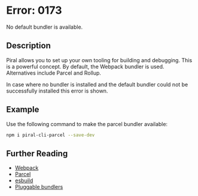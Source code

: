 # Error: 0173

No default bundler is available.

## Description

Piral allows you to set up your own tooling for building and debugging. This
is a powerful concept. By default, the Webpack bundler is used. Alternatives
include Parcel and Rollup.

In case where no bundler is installed and the default bundler could not be
successfully installed this error is shown.

## Example

Use the following command to make the parcel bundler available:

```sh
npm i piral-cli-parcel --save-dev
```

## Further Reading

 - [Webpack](https://webpack.js.org)
- [Parcel](https://parceljs.org)
- [esbuild](https://esbuild.github.io)
- [Pluggable bundlers](https://docs.piral.io/reference/documentation/bundlers)
